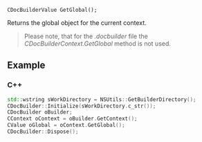 `CDocBuilderValue GetGlobal();`

Returns the global object for the current context.

> Please note, that for the *.docbuilder* file the *CDocBuilderContext.GetGlobal* method is not used.

## Example

### C++

```cpp
std::wstring sWorkDirectory = NSUtils::GetBuilderDirectory();
CDocBuilder::Initialize(sWorkDirectory.c_str());
CDocBuilder oBuilder;
CContext oContext = oBuilder.GetContext();
CValue oGlobal = oContext.GetGlobal();
CDocBuilder::Dispose();
```
